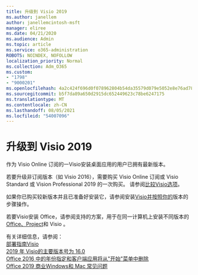```yaml
---
title: 升级到 Visio 2019
ms.author: janellem
author: janellemcintosh-msft
manager: eliree
ms.date: 04/21/2020
ms.audience: Admin
ms.topic: article
ms.service: o365-administration
ROBOTS: NOINDEX, NOFOLLOW
localization_priority: Normal
ms.collection: Adm_O365
ms.custom:
- "1798"
- "9000201"
ms.openlocfilehash: 4a2c424f696d0f078962804b54da35579d079e5052e8e76ad7803b093e0f6d7e
ms.sourcegitcommit: b5f7da89a650d2915dc652449623c78be6247175
ms.translationtype: MT
ms.contentlocale: zh-CN
ms.lasthandoff: 08/05/2021
ms.locfileid: "54007096"
---
```

# <a name="upgrade-to-visio-2019"></a>升级到 Visio 2019

作为 Visio Online 订阅的一Visio安装桌面应用的用户已拥有最新版本。 

若要升级非订阅版本（如 Visio 2016），需要购买 Visio Online 订阅或 Visio Standard 或 Vision Professional 2019 的一次购买。 请参阅[比较Visio选项](https://products.office.com/visio/microsoft-visio-plans-and-pricing-compare-visio-options)。

如果你已购买较新版本并且已准备好安装它，请参阅安装[Visio并按照你的](https://support.office.com/article/f98f21e3-aa02-4827-9167-ddab5b025710?wt.mc_id=OfficeAdm_ClientDIA_Alchemy1798)版本的步骤操作。 

若要Visio安装 Office，请参阅支持的方案，用于在同一计算机上安装不同版本的[Office、Project](https://docs.microsoft.com/deployoffice/install-different-office-visio-and-project-versions-on-the-same-computer)和 Visio 。

有关详细信息，请参阅：<br>
[部署指南Visio](https://docs.microsoft.com/deployoffice/deployment-guide-for-visio)<br>
[2019 年 Visio的主要版本号为 16.0](https://docs.microsoft.com/deployoffice/office2019/overview#whats-stayed-the-same-in-office-2019)<br>
[Office 2016 中的年份指定和客户端应用将从"开始"菜单中删除](https://support.office.com/article/8fe5e052-76d2-49de-af30-2e84ed3da907?wt.mc_id=OfficeAdm_ClientDIA_Alchemy1798)<br>
[Office 2019 商业Windows和 Mac 常见问题](https://support.microsoft.com/help/4133312) 
